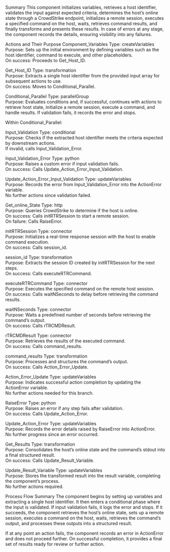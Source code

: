 Summary
This component initializes variables, retrieves a host identifier, validates the input against expected criteria, determines the host’s online state through a CrowdStrike endpoint, initializes a remote session, executes a specified command on the host, waits, retrieves command results, and finally transforms and presents these results. In case of errors at any stage, the component records the details, ensuring visibility into any failures.

Actions and Their Purpose
Component_Variables
Type: createVariables  
Purpose: Sets up the initial environment by defining variables such as the host identifier, command to execute, and other placeholders.  
On success: Proceeds to Get_Host_ID.

Get_Host_ID
Type: transformation  
Purpose: Extracts a single host identifier from the provided input array for subsequent actions to use.  
On success: Moves to Conditional_Parallel.

Conditional_Parallel
Type: parallelGroup  
Purpose: Evaluates conditions and, if successful, continues with actions to retrieve host state, initialize a remote session, execute a command, and handle results. If validation fails, it records the error and stops.

Within Conditional_Parallel:

Input_Validation
Type: conditional  
Purpose: Checks if the extracted host identifier meets the criteria expected by downstream actions.  
If invalid, calls Input_Validation_Error.

Input_Validation_Error
Type: python  
Purpose: Raises a custom error if input validation fails.  
On success: Calls Update_Action_Error_Input_Validation.

Update_Action_Error_Input_Validation
Type: updateVariables  
Purpose: Records the error from Input_Validation_Error into the ActionError variable.  
No further actions since validation failed.

Get_online_State
Type: http  
Purpose: Queries CrowdStrike to determine if the host is online.  
On success: Calls initRTRSession to start a remote session.  
On failure: Calls RaiseError.

initRTRSession
Type: connector  
Purpose: Initializes a real-time response session with the host to enable command execution.  
On success: Calls session_id.

session_id
Type: transformation  
Purpose: Extracts the session ID created by initRTRSession for the next steps.  
On success: Calls executeRTRCommand.

executeRTRCommand
Type: connector  
Purpose: Executes the specified command on the remote host session.  
On success: Calls waitNSeconds to delay before retrieving the command results.

waitNSeconds
Type: connector  
Purpose: Waits a predefined number of seconds before retrieving the command’s output.  
On success: Calls rTRCMDResult.

rTRCMDResult
Type: connector  
Purpose: Retrieves the results of the executed command.  
On success: Calls command_results.

command_results
Type: transformation  
Purpose: Processes and structures the command’s output.  
On success: Calls Action_Error_Update.

Action_Error_Update
Type: updateVariables  
Purpose: Indicates successful action completion by updating the ActionError variable.  
No further actions needed for this branch.

RaiseError
Type: python  
Purpose: Raises an error if any step fails after validation.  
On success: Calls Update_Action_Error.

Update_Action_Error
Type: updateVariables  
Purpose: Records the error details raised by RaiseError into ActionError.  
No further progress since an error occurred.

Get_Results
Type: transformation  
Purpose: Consolidates the host’s online state and the command’s stdout into a final structured result.  
On success: Calls Update_Result_Variable.

Update_Result_Variable
Type: updateVariables  
Purpose: Stores the transformed result into the result variable, completing the component’s process.  
No further actions required.

Process Flow Summary
The component begins by setting up variables and extracting a single host identifier. It then enters a conditional phase where the input is validated. If input validation fails, it logs the error and stops. If it succeeds, the component retrieves the host’s online state, sets up a remote session, executes a command on the host, waits, retrieves the command’s output, and processes these outputs into a structured result.

If at any point an action fails, the component records an error in ActionError and does not proceed further. On successful completion, it provides a final set of results ready for review or further action.